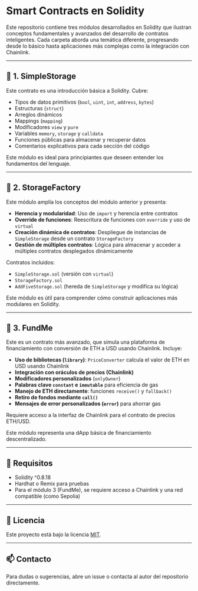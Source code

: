 # Smart Contracts en Solidity

Este repositorio contiene tres módulos desarrollados en Solidity que ilustran conceptos fundamentales y avanzados del desarrollo de contratos inteligentes. Cada carpeta aborda una temática diferente, progresando desde lo básico hasta aplicaciones más complejas como la integración con Chainlink.

---

## 📁 1. SimpleStorage

Este contrato es una introducción básica a Solidity. Cubre:

- Tipos de datos primitivos (`bool`, `uint`, `int`, `address`, `bytes`)
- Estructuras (`struct`)
- Arreglos dinámicos
- Mappings (`mapping`)
- Modificadores `view` y `pure`
- Variables `memory`, `storage` y `calldata`
- Funciones públicas para almacenar y recuperar datos
- Comentarios explicativos para cada sección del código

Este módulo es ideal para principiantes que deseen entender los fundamentos del lenguaje.

---

## 📁 2. StorageFactory

Este módulo amplía los conceptos del módulo anterior y presenta:

- **Herencia y modularidad**: Uso de `import` y herencia entre contratos
- **Override de funciones**: Reescritura de funciones con `override` y uso de `virtual`
- **Creación dinámica de contratos**: Despliegue de instancias de `SimpleStorage` desde un contrato `StorageFactory`
- **Gestión de múltiples contratos**: Lógica para almacenar y acceder a múltiples contratos desplegados dinámicamente

Contratos incluidos:
- `SimpleStorage.sol` (versión con `virtual`)
- `StorageFactory.sol`
- `AddFiveStorage.sol` (hereda de `SimpleStorage` y modifica su lógica)

Este módulo es útil para comprender cómo construir aplicaciones más modulares en Solidity.

---

## 📁 3. FundMe

Este es un contrato más avanzado, que simula una plataforma de financiamiento con conversión de ETH a USD usando Chainlink. Incluye:

- **Uso de bibliotecas (`library`)**: `PriceConverter` calcula el valor de ETH en USD usando Chainlink
- **Integración con oráculos de precios (Chainlink)**
- **Modificadores personalizados** (`onlyOwner`)
- **Palabras clave `constant` e `immutable`** para eficiencia de gas
- **Manejo de ETH directamente**: funciones `receive()` y `fallback()`
- **Retiro de fondos mediante `call()`**
- **Mensajes de error personalizados (`error`)** para ahorrar gas

Requiere acceso a la interfaz de Chainlink para el contrato de precios ETH/USD.

Este módulo representa una dApp básica de financiamiento descentralizado.

---

## 🔧 Requisitos

- Solidity ^0.8.18
- Hardhat o Remix para pruebas
- Para el módulo 3 (FundMe), se requiere acceso a Chainlink y una red compatible (como Sepolia)

---

## 📜 Licencia

Este proyecto está bajo la licencia [MIT](https://opensource.org/licenses/MIT).

---

## 📫 Contacto

Para dudas o sugerencias, abre un issue o contacta al autor del repositorio directamente.


